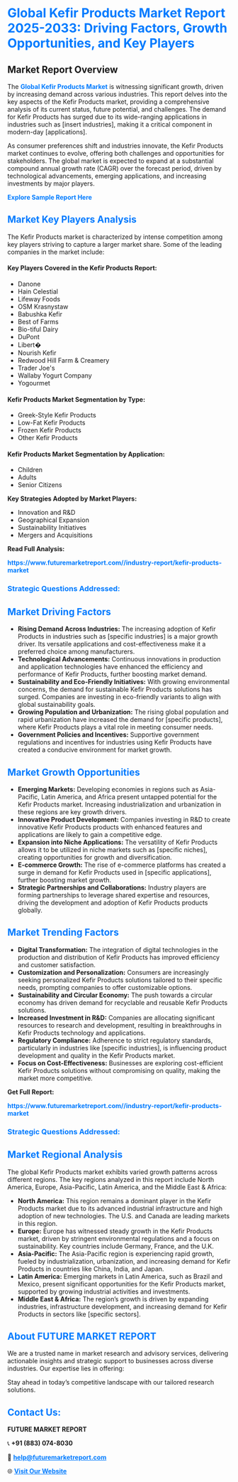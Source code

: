 <h1 style="color: #007BFF;">Global Kefir Products Market Report 2025-2033: Driving Factors, Growth Opportunities, and Key Players</h1>

<section id="overview">
<h2>Market Report Overview</h2>
<p>The <a href="https://www.futuremarketreport.com//industry-report/kefir-products-market" style="color: #007BFF; text-decoration: none;"><strong>Global Kefir Products Market</strong></a> is witnessing significant growth, driven by increasing demand across various industries. This report delves into the key aspects of the Kefir Products market, providing a comprehensive analysis of its current status, future potential, and challenges. The demand for Kefir Products has surged due to its wide-ranging applications in industries such as [insert industries], making it a critical component in modern-day [applications].</p>
<p>As consumer preferences shift and industries innovate, the Kefir Products market continues to evolve, offering both challenges and opportunities for stakeholders. The global market is expected to expand at a substantial compound annual growth rate (CAGR) over the forecast period, driven by technological advancements, emerging applications, and increasing investments by major players.</p>
</section>

<section id="overview">
<p><a href="https://www.futuremarketreport.com//request-sample/reportId=86957" style="color: #007BFF; text-decoration: none;"><strong>Explore Sample Report Here</strong></a></p>
</section>

<section id="key-players">
<h2 style="color: #007BFF;">Market Key Players Analysis</h2>
<p>The Kefir Products market is characterized by intense competition among key players striving to capture a larger market share. Some of the leading companies in the market include:</p>
<h4>Key Players Covered in the Kefir Products Report:</h4>
<ul><li>Danone</li><li>Hain Celestial</li><li>Lifeway Foods</li><li>OSM Krasnystaw</li><li>Babushka Kefir</li><li>Best of Farms</li><li>Bio-tiful Dairy</li><li>DuPont</li><li>Libert�</li><li>Nourish Kefir</li><li>Redwood Hill Farm &amp; Creamery</li><li>Trader Joe&#039;s</li><li>Wallaby Yogurt Company</li><li>Yogourmet</li></ul>
<h4>Kefir Products Market Segmentation by Type:</h4>
<ul><li>Greek-Style Kefir Products</li><li>Low-Fat Kefir Products</li><li>Frozen Kefir Products</li><li>Other Kefir Products</li></ul>

<h4>Kefir Products Market Segmentation by Application:</h4>
<ul><li>Children</li><li>Adults</li><li>Senior Citizens</li></ul>
<p><strong>Key Strategies Adopted by Market Players:</strong></p>
<ul>
<li>Innovation and R&D</li>
<li>Geographical Expansion</li>
<li>Sustainability Initiatives</li>
<li>Mergers and Acquisitions</li>
</ul>
</section>

<section>
<p><strong>Read Full Analysis: </strong></p><a href="https://www.futuremarketreport.com//industry-report/kefir-products-market" style="color: #007BFF; text-decoration: none;"><strong>https://www.futuremarketreport.com//industry-report/kefir-products-market</strong></a>
<h3 style="color: #007BFF;">Strategic Questions Addressed:</h3>
</section>

<section id="driving-factors">
<h2 style="color: #007BFF;">Market Driving Factors</h2>
<ul>
<li><strong>Rising Demand Across Industries:</strong> The increasing adoption of Kefir Products in industries such as [specific industries] is a major growth driver. Its versatile applications and cost-effectiveness make it a preferred choice among manufacturers.</li>
<li><strong>Technological Advancements:</strong> Continuous innovations in production and application technologies have enhanced the efficiency and performance of Kefir Products, further boosting market demand.</li>
<li><strong>Sustainability and Eco-Friendly Initiatives:</strong> With growing environmental concerns, the demand for sustainable Kefir Products solutions has surged. Companies are investing in eco-friendly variants to align with global sustainability goals.</li>
<li><strong>Growing Population and Urbanization:</strong> The rising global population and rapid urbanization have increased the demand for [specific products], where Kefir Products plays a vital role in meeting consumer needs.</li>
<li><strong>Government Policies and Incentives:</strong> Supportive government regulations and incentives for industries using Kefir Products have created a conducive environment for market growth.</li>
</ul>
</section>

<section id="growth-opportunities">
<h2 style="color: #007BFF;">Market Growth Opportunities</h2>
<ul>
<li><strong>Emerging Markets:</strong> Developing economies in regions such as Asia-Pacific, Latin America, and Africa present untapped potential for the Kefir Products market. Increasing industrialization and urbanization in these regions are key growth drivers.</li>
<li><strong>Innovative Product Development:</strong> Companies investing in R&D to create innovative Kefir Products products with enhanced features and applications are likely to gain a competitive edge.</li>
<li><strong>Expansion into Niche Applications:</strong> The versatility of Kefir Products allows it to be utilized in niche markets such as [specific niches], creating opportunities for growth and diversification.</li>
<li><strong>E-commerce Growth:</strong> The rise of e-commerce platforms has created a surge in demand for Kefir Products used in [specific applications], further boosting market growth.</li>
<li><strong>Strategic Partnerships and Collaborations:</strong> Industry players are forming partnerships to leverage shared expertise and resources, driving the development and adoption of Kefir Products products globally.</li>
</ul>
</section>

<section id="trending-factors">
<h2 style="color: #007BFF;">Market Trending Factors</h2>
<ul>
<li><strong>Digital Transformation:</strong> The integration of digital technologies in the production and distribution of Kefir Products has improved efficiency and customer satisfaction.</li>
<li><strong>Customization and Personalization:</strong> Consumers are increasingly seeking personalized Kefir Products solutions tailored to their specific needs, prompting companies to offer customizable options.</li>
<li><strong>Sustainability and Circular Economy:</strong> The push towards a circular economy has driven demand for recyclable and reusable Kefir Products solutions.</li>
<li><strong>Increased Investment in R&D:</strong> Companies are allocating significant resources to research and development, resulting in breakthroughs in Kefir Products technology and applications.</li>
<li><strong>Regulatory Compliance:</strong> Adherence to strict regulatory standards, particularly in industries like [specific industries], is influencing product development and quality in the Kefir Products market.</li>
<li><strong>Focus on Cost-Effectiveness:</strong> Businesses are exploring cost-efficient Kefir Products solutions without compromising on quality, making the market more competitive.</li>
</ul>
</section>

<section>
<p><strong>Get Full Report: </strong></p><a href="https://www.futuremarketreport.com//industry-report/kefir-products-market" style="color: #007BFF; text-decoration: none;"><strong>https://www.futuremarketreport.com//industry-report/kefir-products-market</strong></a>
<h3 style="color: #007BFF;">Strategic Questions Addressed:</h3>
</section>


<section id="regional-analysis">
<h2 style="color: #007BFF;">Market Regional Analysis</h2>
<p>The global Kefir Products market exhibits varied growth patterns across different regions. The key regions analyzed in this report include North America, Europe, Asia-Pacific, Latin America, and the Middle East & Africa:</p>
<ul>
<li><strong>North America:</strong> This region remains a dominant player in the Kefir Products market due to its advanced industrial infrastructure and high adoption of new technologies. The U.S. and Canada are leading markets in this region.</li>
<li><strong>Europe:</strong> Europe has witnessed steady growth in the Kefir Products market, driven by stringent environmental regulations and a focus on sustainability. Key countries include Germany, France, and the U.K.</li>
<li><strong>Asia-Pacific:</strong> The Asia-Pacific region is experiencing rapid growth, fueled by industrialization, urbanization, and increasing demand for Kefir Products in countries like China, India, and Japan.</li>
<li><strong>Latin America:</strong> Emerging markets in Latin America, such as Brazil and Mexico, present significant opportunities for the Kefir Products market, supported by growing industrial activities and investments.</li>
<li><strong>Middle East & Africa:</strong> The region’s growth is driven by expanding industries, infrastructure development, and increasing demand for Kefir Products in sectors like [specific sectors].</li>
</ul>
</section>

<footer>
<h2 style="color: #007BFF;">About FUTURE MARKET REPORT</h2>
<p>We are a trusted name in market research and advisory services, delivering actionable insights and strategic support to businesses across diverse industries. Our expertise lies in offering:</p>

<p>Stay ahead in today’s competitive landscape with our tailored research solutions.</p>

<h2 style="color: #007BFF;">Contact Us:</h2>
<p><strong>FUTURE MARKET REPORT</strong></p>
<p>📞 <strong>+91 (883) 074-8030</strong></p>
<p>📧 <strong><a href="mailto:help@futuremarketreport.com" style="color: #007BFF;">help@futuremarketreport.com</a></strong></p>
<p>🌐 <strong><a href="https://www.futuremarketreport.com/" style="color: #007BFF;">Visit Our Website</a></strong></p>
</footer>